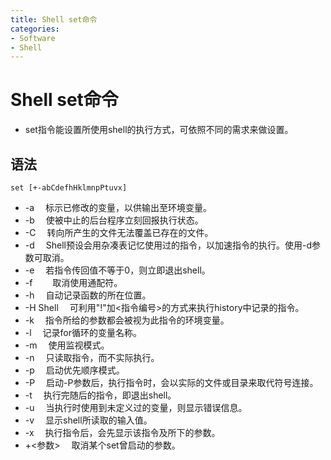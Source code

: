 ```yaml
---
title: Shell set命令
categories:
- Software
- Shell
---
```

# Shell set命令

- set指令能设置所使用shell的执行方式，可依照不同的需求来做设置。

## 语法

```
set [+-abCdefhHklmnpPtuvx]
```

- -a 　标示已修改的变量，以供输出至环境变量。
- -b 　使被中止的后台程序立刻回报执行状态。
- -C 　转向所产生的文件无法覆盖已存在的文件。
- -d 　Shell预设会用杂凑表记忆使用过的指令，以加速指令的执行。使用-d参数可取消。
- -e 　若指令传回值不等于0，则立即退出shell。
- -f　 　取消使用通配符。
- -h 　自动记录函数的所在位置。
- -H Shell 　可利用"!"加<指令编号>的方式来执行history中记录的指令。
- -k 　指令所给的参数都会被视为此指令的环境变量。
- -l 　记录for循环的变量名称。
- -m 　使用监视模式。
- -n 　只读取指令，而不实际执行。
- -p 　启动优先顺序模式。
- -P 　启动-P参数后，执行指令时，会以实际的文件或目录来取代符号连接。
- -t 　执行完随后的指令，即退出shell。
- -u 　当执行时使用到未定义过的变量，则显示错误信息。
- -v 　显示shell所读取的输入值。
- -x 　执行指令后，会先显示该指令及所下的参数。
- +<参数> 　取消某个set曾启动的参数。